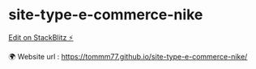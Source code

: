 # site-type-e-commerce-nike

[Edit on StackBlitz ⚡️](https://stackblitz.com/edit/web-platform-im8k6d)

🌍 Website url : https://tommm77.github.io/site-type-e-commerce-nike/
